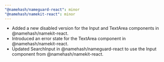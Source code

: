 ```yaml
---
"@namehash/nameguard-react": minor
"@namehash/namekit-react": minor
---
```


- Added a new disabled version for the Input and TextArea components in @namehash/namekit-react.
- Introduced an error state for the TextArea component in @namehash/namekit-react.
- Updated SearchInput in @namehash/nameguard-react to use the Input component from @namehash/namekit-react.
